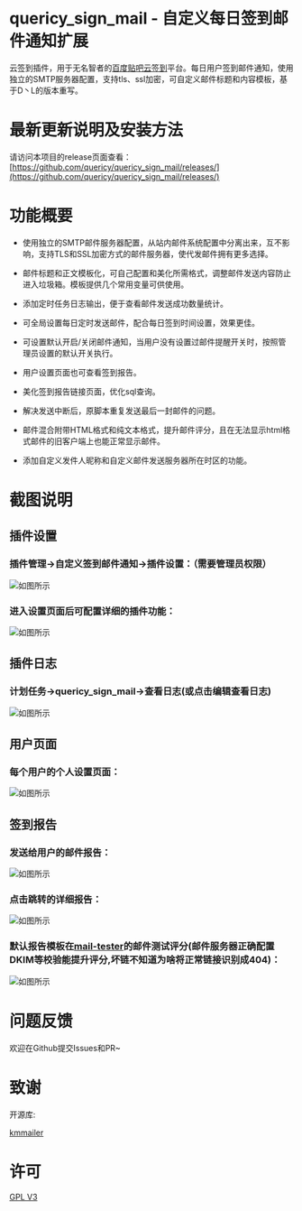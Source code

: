 # quericy_sign_mail - 自定义每日签到邮件通知扩展
云签到插件，用于无名智者的[百度贴吧云签到](https://github.com/MoeNetwork/Tieba-Cloud-Sign)平台。每日用户签到邮件通知，使用独立的SMTP服务器配置，支持tls、ssl加密，可自定义邮件标题和内容模板，基于D丶L的版本重写。

最新更新说明及安装方法
===
请访问本项目的release页面查看：[https://github.com/quericy/quericy_sign_mail/releases/](https://github.com/quericy/quericy_sign_mail/releases/)

功能概要
===
+ 使用独立的SMTP邮件服务器配置，从站内邮件系统配置中分离出来，互不影响，支持TLS和SSL加密方式的邮件服务器，使代发邮件拥有更多选择。

+ 邮件标题和正文模板化，可自己配置和美化所需格式，调整邮件发送内容防止进入垃圾箱。模板提供几个常用变量可供使用。

+ 添加定时任务日志输出，便于查看邮件发送成功数量统计。

+ 可全局设置每日定时发送邮件，配合每日签到时间设置，效果更佳。

+ 可设置默认开启/关闭邮件通知，当用户没有设置过邮件提醒开关时，按照管理员设置的默认开关执行。

+ 用户设置页面也可查看签到报告。

+ 美化签到报告链接页面，优化sql查询。

+ 解决发送中断后，原脚本重复发送最后一封邮件的问题。

+ 邮件混合附带HTML格式和纯文本格式，提升邮件评分，且在无法显示html格式邮件的旧客户端上也能正常显示邮件。

+ 添加自定义发件人昵称和自定义邮件发送服务器所在时区的功能。

截图说明
===

## 插件设置

### 插件管理->自定义签到邮件通知->插件设置：（需要管理员权限）
![如图所示](https://i.imgur.com/duyzD5y.png)

### 进入设置页面后可配置详细的插件功能：
![如图所示](https://i.imgur.com/yhiK0xk.png)

## 插件日志

### 计划任务->quericy_sign_mail->查看日志(或点击编辑查看日志)
![如图所示](https://i.imgur.com/kRxWsBS.png)

## 用户页面

### 每个用户的个人设置页面：
![如图所示](https://i.imgur.com/CksC6gh.png)

## 签到报告

### 发送给用户的邮件报告：
![如图所示](https://i.imgur.com/AzpaLSd.png)

### 点击跳转的详细报告：
![如图所示](https://i.imgur.com/1Dsuslq.png)

### 默认报告模板在[mail-tester](http://www.mail-tester.com)的邮件测试评分(邮件服务器正确配置DKIM等校验能提升评分,坏链不知道为啥将正常链接识别成404)：
![如图所示](https://i.imgur.com/2mvaFie.png)

问题反馈
===

欢迎在Github提交Issues和PR~


致谢
===

开源库:

[kmmailer](https://github.com/innomatic-libs/kmmailer)

许可
===
[GPL V3](https://github.com/quericy/quericy_sign_mail/blob/master/LICENSE)
